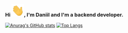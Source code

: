 ### Hi <img src="https://raw.githubusercontent.com/ABSphreak/ABSphreak/master/gifs/Hi.gif" width="40" height="40"/>, I'm Daniil and I'm a backend developer.
[![Anurag's GitHub stats](https://github-readme-stats.vercel.app/api?username=DaniilRoman)](https://github.com/anuraghazra/github-readme-stats)
[![Top Langs](https://github-readme-stats.vercel.app/api/top-langs/?username=DaniilRoman&layout=compact)](https://github.com/anuraghazra/github-readme-stats)
<!--
**DaniilRoman/DaniilRoman** is a ✨ _special_ ✨ repository because its `README.md` (this file) appears on your GitHub profile.

Here are some ideas to get you started:

- 🔭 I’m currently working on ...
- 🌱 I’m currently learning ...
- 👯 I’m looking to collaborate on ...
- 🤔 I’m looking for help with ...
- 💬 Ask me about ...
- 📫 How to reach me: ...
- 😄 Pronouns: ...
- ⚡ Fun fact: ...
-->
